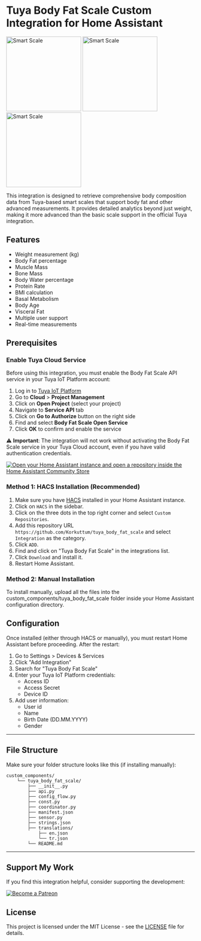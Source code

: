 # Tuya Body Fat Scale Custom Integration for Home Assistant

<img src="https://iis-akakce.akamaized.net/p.z?%2F%2Fproductimages%2Ehepsiburada%2Enet%2Fs%2F45%2F600%2F10824497070130%2Ejpg" alt="Smart Scale" width="200"/> <img src="https://image.made-in-china.com/2f0j00aMhREsrtVIbv/Tuya-Smart-Body-Weighing-Scales.webp" alt="Smart Scale" width="200"/> <img src="https://www.expert4house.com/img/cms/Tuya%20Smart%20Home/Tuya%20Bilancia%20del%20Grasso%20Corporeo%20BMI%20Smart%20WiFi%20con%20Display%20Digitale%20a%20LED.jpg" alt="Smart Scale" width="200"/>

This integration is designed to retrieve comprehensive body composition data from Tuya-based smart scales that support body fat and other advanced measurements. It provides detailed analytics beyond just weight, making it more advanced than the basic scale support in the official Tuya integration.

## Features

- Weight measurement (kg)
- Body Fat percentage
- Muscle Mass
- Bone Mass
- Body Water percentage
- Protein Rate
- BMI calculation
- Basal Metabolism
- Body Age
- Visceral Fat
- Multiple user support
- Real-time measurements

## Prerequisites

### Enable Tuya Cloud Service

Before using this integration, you must enable the Body Fat Scale API service in your Tuya IoT Platform account:

1. Log in to [Tuya IoT Platform](https://developer.tuya.com/)
2. Go to **Cloud** > **Project Management**
3. Click on **Open Project** (select your project)
4. Navigate to **Service API** tab
5. Click on **Go to Authorize** button on the right side
6. Find and select **Body Fat Scale Open Service**
7. Click **OK** to confirm and enable the service

⚠️ **Important**: The integration will not work without activating the Body Fat Scale service in your Tuya Cloud account, even if you have valid authentication credentials.


[![Open your Home Assistant instance and open a repository inside the Home Assistant Community Store](https://my.home-assistant.io/badges/hacs_repository.svg)](https://my.home-assistant.io/redirect/hacs_repository/?owner=Korkuttum&repository=tuya_body_fat_scale&category=integration)


### Method 1: HACS Installation (Recommended)
1. Make sure you have [HACS](https://hacs.xyz/) installed in your Home Assistant instance.
2. Click on `HACS` in the sidebar.
3. Click on the three dots in the top right corner and select `Custom Repositories`.
4. Add this repository URL `https://github.com/Korkuttum/tuya_body_fat_scale` and select `Integration` as the category.
5. Click `ADD`.
6. Find and click on "Tuya Body Fat Scale" in the integrations list.
7. Click `Download` and install it.
8. Restart Home Assistant.

### Method 2: Manual Installation
To install manually, upload all the files into the custom_components/tuya_body_fat_scale folder inside your Home Assistant configuration directory. 

## Configuration

Once installed (either through HACS or manually), you must restart Home Assistant before proceeding. After the restart:

1. Go to Settings > Devices & Services
2. Click "Add Integration"
3. Search for "Tuya Body Fat Scale"
4. Enter your Tuya IoT Platform credentials:
   - Access ID
   - Access Secret
   - Device ID
5. Add user information:
   - User id
   - Name
   - Birth Date (DD.MM.YYYY)
   - Gender

---

## File Structure

Make sure your folder structure looks like this (if installing manually):
```
custom_components/
    └── tuya_body_fat_scale/
        ├── __init__.py
        ├── api.py
        ├── config_flow.py
        ├── const.py
        ├── coordinator.py
        ├── manifest.json
        ├── sensor.py
        ├── strings.json
        ├── translations/
            ├── en.json
            └── tr.json
        └── README.md
```

---

## Support My Work

If you find this integration helpful, consider supporting the development:

[![Become a Patreon](https://img.shields.io/badge/Become_a-Patron-red.svg?style=for-the-badge&logo=patreon)](https://www.patreon.com/korkuttum)

## License

This project is licensed under the MIT License - see the [LICENSE](LICENSE) file for details.
